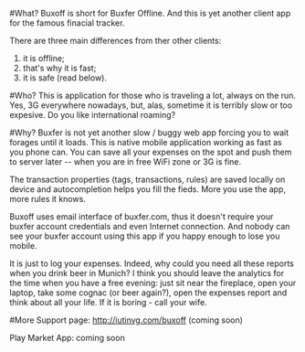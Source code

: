 #What?
Buxoff is short for Buxfer Offline. And this is yet another client app for the famous 
finacial tracker.

There are three main differences from ther other clients:

1. it is offline;
2. that's why it is fast;
3. it is safe (read below).

#Who?
This is application for those who is traveling a lot, always on the run. Yes, 3G everywhere nowadays,
but, alas, sometime it is terribly slow or too expesive. Do you like international roaming?

#Why?
Buxfer is not yet another slow / buggy web app forcing you to wait forages until it loads.
This is native mobile application working as fast as you phone can. You can save all your
expenses on the spot and push them to server later -- when you are in free WiFi zone or 3G is fine.

The transaction properties (tags, transactions, rules) are saved locally on device and autocompletion 
helps you fill the fieds. More you use the app, more rules it knows.

Buxoff uses email interface of buxfer.com, thus it doesn't require your buxfer account credentials 
and even Internet connection. And nobody can see your buxfer account using this app if you happy enough
to lose you mobile. 

It is just to log your expenses. Indeed, why could you need all these
reports when you drink beer in Munich? I think you should leave the analytics for the time when you
have a free evening: just sit near the fireplace, open your laptop, take some cognac (or beer again?), open 
the expenses report and think about all your life. If it is boring - call your wife.

#More
Support page: http://iutinvg.com/buxoff (coming soon)

Play Market App: coming soon 
